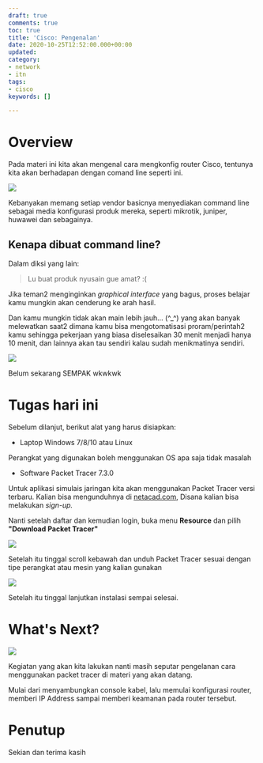 ```yaml
---
draft: true
comments: true
toc: true
title: 'Cisco: Pengenalan'
date: 2020-10-25T12:52:00.000+00:00
updated: 
category:
- network
- itn
tags:
- cisco
keywords: []

---
```

# Overview

Pada materi ini kita akan mengenal cara mengkonfig router Cisco, tentunya kita akan berhadapan dengan comand line seperti ini.

![](/images/2020-07-09-sen-13-48-18.png)

Kebanyakan memang setiap vendor basicnya menyediakan command line sebagai media konfigurasi produk mereka, seperti mikrotik, juniper, huwawei dan sebagainya.

## Kenapa dibuat command line?

Dalam diksi yang lain:

> Lu buat produk nyusain gue amat? :(

Jika teman2 menginginkan _graphical interface_ yang bagus, proses belajar kamu mungkin akan cenderung ke arah hasil.

Dan kamu mungkin tidak akan main lebih jauh... (^_^) yang akan banyak melewatkan saat2 dimana kamu bisa mengotomatisasi proram/perintah2 kamu sehingga pekerjaan yang biasa diselesaikan 30 menit menjadi hanya 10 menit, dan lainnya akan tau sendiri kalau sudah menikmatinya sendiri.

![](https://i.imgflip.com/4js79y.jpg)

Belum sekarang SEMPAK wkwkwk

# Tugas hari ini

Sebelum dilanjut, berikut alat yang harus disiapkan:

* Laptop Windows 7/8/10 atau Linux

Perangkat yang digunakan boleh menggunakan OS apa saja tidak masalah

* Software Packet Tracer 7.3.0

Untuk aplikasi simulais jaringan kita akan menggunakan Packet Tracer versi terbaru. Kalian bisa mengunduhnya di [netacad.com](netacad.com), Disana kalian bisa melakukan _sign-up._

Nanti setelah daftar dan kemudian login, buka menu **Resource** dan pilih **"Download Packet Tracer"** 

![](/images/screen_2020-10-25_23-35-22x.png)

Setelah itu tinggal scroll kebawah dan unduh Packet Tracer sesuai dengan tipe perangkat atau mesin yang kalian gunakan

![](/images/screen_2020-10-25_23-36-29.png)

Setelah itu tinggal lanjutkan instalasi sempai selesai.

# What's Next?

![](/images/screen_2020-10-25_23-18-49.png)

Kegiatan yang akan kita lakukan nanti masih seputar pengelanan cara menggunakan packet tracer di materi yang akan datang.

Mulai dari menyambungkan console kabel, lalu memulai konfigurasi router, memberi IP Address sampai memberi keamanan pada router tersebut.

# Penutup

Sekian dan terima kasih